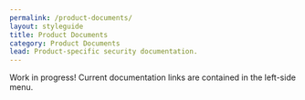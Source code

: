 ```yaml
---
permalink: /product-documents/
layout: styleguide
title: Product Documents
category: Product Documents
lead: Product-specific security documentation.
---
```

Work in progress! Current documentation links are contained in the left-side menu.
